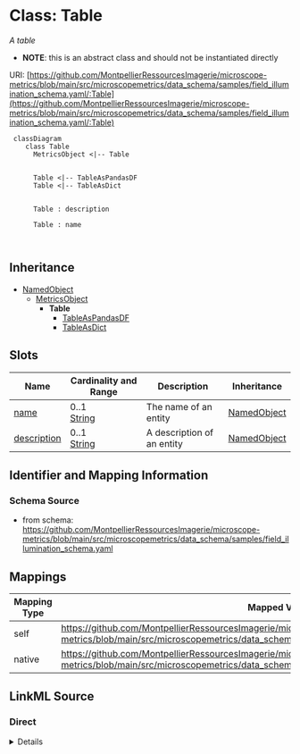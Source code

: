 # Class: Table


_A table_




* __NOTE__: this is an abstract class and should not be instantiated directly


URI: [https://github.com/MontpellierRessourcesImagerie/microscope-metrics/blob/main/src/microscopemetrics/data_schema/samples/field_illumination_schema.yaml/:Table](https://github.com/MontpellierRessourcesImagerie/microscope-metrics/blob/main/src/microscopemetrics/data_schema/samples/field_illumination_schema.yaml/:Table)




```mermaid
 classDiagram
    class Table
      MetricsObject <|-- Table
      

      Table <|-- TableAsPandasDF
      Table <|-- TableAsDict
      
      
      Table : description
        
      Table : name
        
      
```





## Inheritance
* [NamedObject](NamedObject.md)
    * [MetricsObject](MetricsObject.md)
        * **Table**
            * [TableAsPandasDF](TableAsPandasDF.md)
            * [TableAsDict](TableAsDict.md)



## Slots

| Name | Cardinality and Range | Description | Inheritance |
| ---  | --- | --- | --- |
| [name](name.md) | 0..1 <br/> [String](String.md) | The name of an entity | [NamedObject](NamedObject.md) |
| [description](description.md) | 0..1 <br/> [String](String.md) | A description of an entity | [NamedObject](NamedObject.md) |









## Identifier and Mapping Information







### Schema Source


* from schema: https://github.com/MontpellierRessourcesImagerie/microscope-metrics/blob/main/src/microscopemetrics/data_schema/samples/field_illumination_schema.yaml





## Mappings

| Mapping Type | Mapped Value |
| ---  | ---  |
| self | https://github.com/MontpellierRessourcesImagerie/microscope-metrics/blob/main/src/microscopemetrics/data_schema/samples/field_illumination_schema.yaml/:Table |
| native | https://github.com/MontpellierRessourcesImagerie/microscope-metrics/blob/main/src/microscopemetrics/data_schema/samples/field_illumination_schema.yaml/:Table |





## LinkML Source

<!-- TODO: investigate https://stackoverflow.com/questions/37606292/how-to-create-tabbed-code-blocks-in-mkdocs-or-sphinx -->

### Direct

<details>
```yaml
name: Table
description: A table
from_schema: https://github.com/MontpellierRessourcesImagerie/microscope-metrics/blob/main/src/microscopemetrics/data_schema/samples/field_illumination_schema.yaml
is_a: MetricsObject
abstract: true

```
</details>

### Induced

<details>
```yaml
name: Table
description: A table
from_schema: https://github.com/MontpellierRessourcesImagerie/microscope-metrics/blob/main/src/microscopemetrics/data_schema/samples/field_illumination_schema.yaml
is_a: MetricsObject
abstract: true
attributes:
  name:
    name: name
    description: The name of an entity
    from_schema: https://github.com/MontpellierRessourcesImagerie/microscope-metrics/blob/main/src/microscopemetrics/data_schema/samples/field_illumination_schema.yaml
    rank: 1000
    multivalued: false
    alias: name
    owner: Table
    domain_of:
    - NamedObject
    - Experimenter
    - Column
    range: string
    required: false
  description:
    name: description
    description: A description of an entity
    from_schema: https://github.com/MontpellierRessourcesImagerie/microscope-metrics/blob/main/src/microscopemetrics/data_schema/samples/field_illumination_schema.yaml
    rank: 1000
    multivalued: false
    alias: description
    owner: Table
    domain_of:
    - NamedObject
    - Roi
    - Tag
    range: string

```
</details>